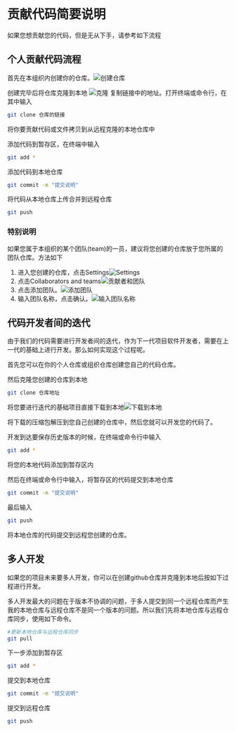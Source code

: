 # 贡献代码简要说明

如果您想贡献您的代码，但是无从下手，请参考如下流程

## 个人贡献代码流程

首先在本组织内创建你的仓库。![创建仓库](attachment/2023-07-10-20-12-05.png)

创建完毕后将仓库克隆到本地
![克隆](attachment/2023-07-10-20-13-44.png)
复制链接中的地址。打开终端或命令行，在其中输入

```bash
git clone 仓库的链接
```

将你要贡献代码或文件拷贝到从远程克隆的本地仓库中

添加代码到暂存区，在终端中输入

```bash
git add *
```

添加代码到本地仓库

```bash
git commit -m "提交说明"
```

将代码从本地仓库上传合并到远程仓库

```bash
git push
```

### 特别说明

如果您属于本组织的某个团队(team)的一员，建议将您创建的仓库放于您所属的团队仓库。方法如下

1. 进入您创建的仓库，点击Settings![Settings](attachment/2023-07-10-20-21-21.png)
2. 点击Collaborators and teams![贡献者和团队](attachment/2023-07-10-20-22-20.png)
3. 点击添加团队。![添加团队](attachment/2023-07-10-20-23-40.png)
4. 输入团队名称，点击确认。![输入团队名称](attachment/2023-07-10-20-24-17.png)

## 代码开发者间的迭代

由于我们的代码需要进行开发者间的迭代，作为下一代项目软件开发者，需要在上一代的基础上进行开发。那么如何实现这个过程呢。

首先您可以在你的个人仓库或组织仓库创建您自己的代码仓库。

然后克隆您创建的仓库到本地

```bash
git clone 仓库地址
```

将您要进行迭代的基础项目直接下载到本地![下载到本地](attachment/2023-07-11-08-42-06.png)

将下载的压缩包解压到您自己创建的仓库中，然后您就可以开发您的代码了。

开发到达要保存历史版本的时候，在终端或命令行中输入

```bash
git add *
```

将您的本地代码添加到暂存区内

然后在终端或命令行中输入，将暂存区的代码提交到本地仓库

```bash
git commit -m "提交说明"
```

最后输入

```bash
git push
```

将本地仓库的代码提交到远程您创建的仓库。

## 多人开发

如果您的项目未来要多人开发，你可以在创建github仓库并克隆到本地后按如下过程进行开发。

多人开发最大的问题在于版本不协调的问题，于多人提交到同一个远程仓库而产生我的本地仓库与远程仓库不是同一个版本的问题。所以我们先将本地仓库与远程仓库同步，使用如下命令。

```bash
#更新本地仓库与远程仓库同步
git pull
```

下一步添加到暂存区

```bash
git add *
```

提交到本地仓库

```bash
git commit -m "提交说明"
```

提交到远程仓库

```bash
git push
```
